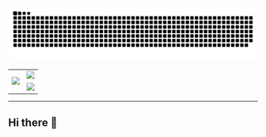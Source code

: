 <div align="center">
 <img src="https://github.com/ishxw/ishxw/blob/boom/github-contribution-grid-snake.svg" />
 <table>
   <tr>
     <td rowspan=2> <img src="https://github.com/ishxw/ishxw/blob/boom/github-metrics.svg" /> </td>
     <td> 
	     <img src="https://github.com/ishxw/ishxw/blob/boom/metrics.plugin.isocalendar.fullyear.svg" /> 
     </td>
   </tr>
	<tr>
		<td><img src="https://github.com/issuimo/issuimo/blob/main/metrics.plugin.languages.svg" /></td> 
	</tr>
 </table>
</div>
<hr/>

## Hi there 👋

<!--
**ishxw/ishxw** is a ✨ _special_ ✨ repository because its `README.md` (this file) appears on your GitHub profile.

Here are some ideas to get you started:

- 🔭 I’m currently working on ...
- 🌱 I’m currently learning ...
- 👯 I’m looking to collaborate on ...
- 🤔 I’m looking for help with ...
- 💬 Ask me about ...
- 📫 How to reach me: ...
- 😄 Pronouns: ...
- ⚡ Fun fact: ...
-->
